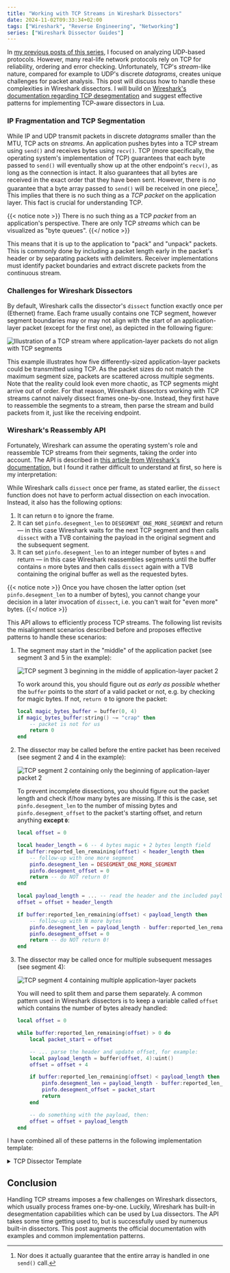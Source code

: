 ```yaml
---
title: "Working with TCP Streams in Wireshark Dissectors"
date: 2024-11-02T09:33:34+02:00
tags: ["Wireshark", "Reverse Engineering", "Networking"]
series: ["Wireshark Dissector Guides"]
---
```


In [my previous posts of this series](/series/wireshark-dissector-guides/), I focused on analyzing UDP-based protocols. However, many real-life network protocols rely on TCP for reliability, ordering and error checking. Unfortunately, TCP's _stream_-like nature, compared for example to UDP's discrete _datagrams_, creates unique challenges for packet analysis. This post will discuss how to handle these complexities in Wireshark dissectors. I will build on [Wireshark's documentation regarding TCP desegmentation](https://wiki.wireshark.org/Lua/Dissectors#tcp-reassembly) and suggest effective patterns for implementing TCP-aware dissectors in Lua.

<!--more-->

### IP Fragmentation and TCP Segmentation

While IP and UDP transmit packets in discrete _datagrams_ smaller than the MTU, TCP acts on _streams_. An application pushes bytes into a TCP stream using `send()` and receives bytes using `recv()`. TCP (more specifically, the operating system's implementation of TCP) guarantees that each byte passed to `send()` will eventually show up at the other endpoint's `recv()`, as long as the connection is intact. It also guarantees that all bytes are received in the exact order that they have been sent. However, there is _no_ guarantee that a byte array passed to `send()` will be received in one piece[^1]. This implies that there is no such thing as a _TCP packet_ on the application layer. This fact is crucial for understanding TCP.

{{< notice note >}}
There is no such thing as a TCP _packet_ from an application's perspective. There are only TCP _streams_ which can be visualized as "byte queues".
{{</ notice >}}

[^1]: Nor does it actually guarantee that the entire array is handled in one `send()` call.

This means that it is up to the application to "pack" and "unpack" packets. This is commonly done by including a packet length early in the packet's header or by separating packets with delimiters. Receiver implementations must identify packet boundaries and extract discrete packets from the continuous stream.

### Challenges for Wireshark Dissectors

By default, Wireshark calls the dissector's `dissect` function exactly once per (Ethernet) frame.  Each frame usually contains one TCP segment, however segment boundaries may or may not align with the start of an application-layer packet (except for the first one), as depicted in the following figure:

![Illustration of a TCP stream where application-layer packets do not align with TCP segments](images/tcp.svg)

This example illustrates how five differently-sized application-layer packets could be transmitted using TCP. As the packet sizes do not match the maximum segment size, packets are scattered across multiple segments. Note that the reality could look even more chaotic, as TCP segments might arrive out of order. For that reason, Wireshark dissectors working with TCP streams cannot naively dissect frames one-by-one. Instead, they first have to reassemble the segments to a stream, then parse the stream and build packets from it, just like the receiving endpoint.

### Wireshark's Reassembly API

Fortunately, Wireshark can assume the operating system's role and reassemble TCP streams from their segments, taking the order into account. The API is described in [this article from Wireshark's documentation](https://wiki.wireshark.org/Lua/Dissectors#tcp-reassembly), but I found it rather difficult to understand at first, so here is my interpretation:

While Wireshark calls `dissect` once per frame, as stated earlier, the `dissect` function does not have to perform actual dissection on each invocation. Instead, it also has the following options:
 <!-- 1. It can dissect the payload as usual. -->
 1. It can return `0` to ignore the frame.
 1. It can set `pinfo.desegment_len` to `DESEGMENT_ONE_MORE_SEGMENT` and return — in this case Wireshark waits for the next TCP segment and then calls `dissect` with a TVB containing the payload in the original segment and the subsequent segment.
 1. It can set `pinfo.desegment_len` to an integer number of bytes `n` and return — in this case Wireshark reassembles segments until the buffer contains `n` more bytes and then calls `dissect` again with a TVB containing the original buffer as well as the requested bytes.

{{< notice note >}}
Once you have chosen the latter option (set `pinfo.desegment_len` to a number of bytes), you cannot change your decision in a later invocation of `dissect`, i.e. you can't wait for "even more" bytes.
{{</ notice >}}

This API allows to efficiently process TCP streams. The following list revisits the misalignment scenarios described before and proposes effective patterns to handle these scenarios:

 1. The segment may start in the "middle" of the application packet (see segment 3 and 5 in the example):
 
    ![TCP segment 3 beginning in the middle of application-layer packet 2](images/tcp_segment_3.svg)

    To work around this, you should figure out _as early as possible_ whether the `buffer` points to the _start_ of a valid packet or not, e.g. by checking for magic bytes. If not, `return 0` to ignore the packet:

    ```lua
    local magic_bytes_buffer = buffer(0, 4)
    if magic_bytes_buffer:string() ~= "crap" then
        -- packet is not for us
        return 0
    end
    ```

 1. The dissector may be called before the entire packet has been received (see segment 2 and 4 in the example):

    ![TCP segment 2 containing only the beginning of application-layer packet 2](images/tcp_segment_2.svg)
 
    To prevent incomplete dissections, you should figure out the packet length and check if/how many bytes are missing. If this is the case, set `pinfo.desegment_len` to the number of missing bytes and `pinfo.desegment_offset` to the packet's starting offset, and return anything **except `0`**:
    
    ```lua
    local offset = 0

    local header_length = 6 -- 4 bytes magic + 2 bytes length field
    if buffer:reported_len_remaining(offset) < header_length then
        -- follow-up with one more segment
        pinfo.desegment_len = DESEGMENT_ONE_MORE_SEGMENT
        pinfo.desegment_offset = 0
        return -- do NOT return 0!
    end
    
    local payload_length = ... -- read the header and the included payload length
    offset = offset + header_length

    if buffer:reported_len_remaining(offset) < payload_length then
        -- follow-up with N more bytes
        pinfo.desegment_len = payload_length - buffer:reported_len_remaining(offset)
        pinfo.desegment_offset = 0
        return -- do NOT return 0!
    end
    ```

 1. The dissector may be called once for multiple subsequent messages (see segment 4):
 
    ![TCP segment 4 containing multiple application-layer packets](images/tcp_segment_4.svg)

    You will need to split them and parse them separately. A common pattern used in Wireshark dissectors is to keep a variable called `offset` which contains the number of bytes already handled:
    
    ```lua
    local offset = 0

    while buffer:reported_len_remaining(offset) > 0 do
        local packet_start = offset

        -- ... parse the header and update offset, for example:
        local payload_length = buffer(offset, 4):uint()
        offset = offset + 4

        if buffer:reported_len_remaining(offset) < payload_length then
            pinfo.desegment_len = payload_length - buffer:reported_len_remaining(offset)
            pinfo.desegment_offset = packet_start
            return
        end

        -- do something with the payload, then:
        offset = offset + payload_length
    end
    ```

I have combined all of these patterns in the following implementation template:

<details>
<summary>TCP Dissector Template</summary>
{{< code language="lua" source="template.lua" options="linenos=table" >}}
</details>

## Conclusion

Handling TCP streams imposes a few challenges on Wireshark dissectors, which usually process frames one-by-one. Luckily, Wireshark has built-in desegmentation capabilities which can be used by Lua dissectors. The API takes some time getting used to, but is successfully used by numerous built-in dissectors. This post augments the official documentation with examples and common implementation patterns.